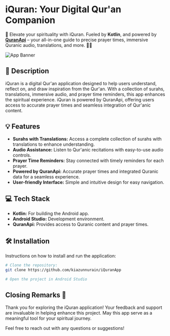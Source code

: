 # iQuran: Your Digital Qur'an Companion
🌟 Elevate your spirituality with iQuran. Fueled by **Kotlin**, and powered by [**QuranApi**](https://alquran.cloud/api) – your all-in-one guide to precise prayer times, immersive Quranic audio, translations, and more. 🌙📖


![App Banner](https://cdn.dribbble.com/userupload/11742519/file/original-3fe55f03bdd4530e2a68d9c0a7e3981f.png?resize=2048x1451)

## 📝 Description
iQuran is a digital Qur'an application designed to help users understand, reflect on, and draw inspiration from the Qur'an. With a collection of surahs, translations, immersive audio, and prayer time reminders, this app enhances the spiritual experience. iQuran is powered by QuranApi, offering users access to accurate prayer times and seamless integration of Qur'anic content.

## 💡 Features

- **Surahs with Translations:** Access a complete collection of surahs with translations to enhance understanding.
- **Audio Assistance:** Listen to Qur'anic recitations with easy-to-use audio controls.
- **Prayer Time Reminders:** Stay connected with timely reminders for each prayer.
- **Powered by QuranApi:** Accurate prayer times and integrated Quranic data for a seamless experience.
- **User-friendly Interface:** Simple and intuitive design for easy navigation.


##  💻 Tech Stack

- **Kotlin:** For building the Android app.
- **Android Studio:** Development environment.
- **QuranApi:** Provides access to Quranic content and prayer times.


##  🛠️ Installation

Instructions on how to install and run the application:

```bash
# Clone the repository:
git clone https://github.com/kiazunnurain/iQuranApp

# Open the project in Android Studio

```
    
## Closing Remarks 🙌

Thank you for exploring the iQuran application! Your feedback and support are invaluable in helping enhance this project. May this app serve as a meaningful tool for your spiritual journey.

Feel free to reach out with any questions or suggestions!

